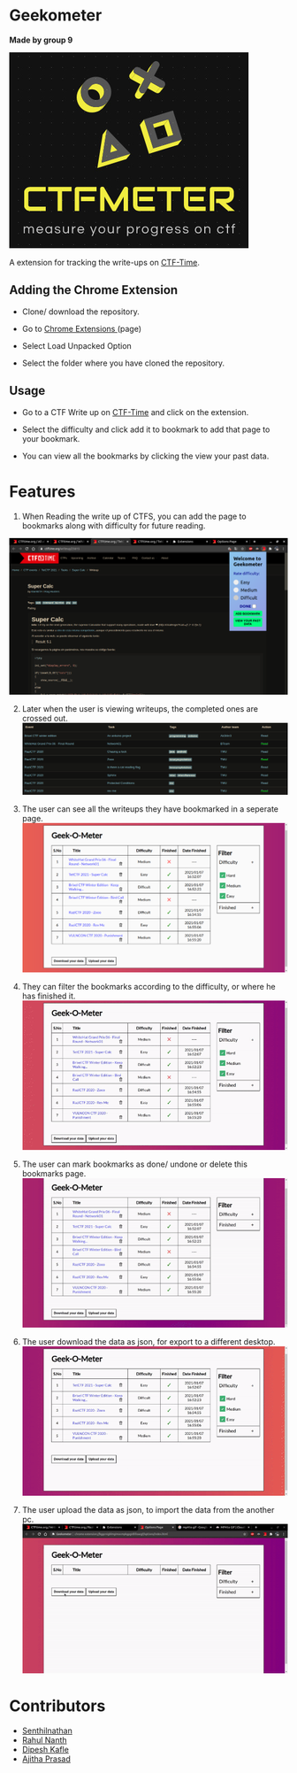 # Geekometer
__Made by group 9__


![Logo](./Assets/logo.jpeg)

A extension for tracking the write-ups on [CTF-Time](https://ctftime.org/).



## Adding the Chrome Extension

- Clone/ download the repository.

- Go to [Chrome Extensions ](chrome://extensions)(page)

- Select Load Unpacked Option

- Select the folder where you have cloned the repository.

## Usage

- Go to a CTF Write up on [CTF-Time](https://ctftime.org/) and click on the extension.

- Select the difficulty and click add it to bookmark to add that page to your bookmark.
  
- You can view all the bookmarks by clicking the view your past data.

# Features

1. When Reading the write up of CTFS, you can add the page to bookmarks along with difficulty for future reading.

![image](./Assets/extension1.png)

2. Later when the user is viewing writeups, the completed ones are crossed out.
![image](./Assets/extension3.png)

3. The user can see all the writeups they have bookmarked in a seperate page.
![image](./Assets/view1.png)

4. They can filter the bookmarks according to the difficulty, or where he has finished it.
![image](./Assets/viewAll1.gif)

5. The user can mark bookmarks as done/ undone or delete this bookmarks page.
![image](./Assets/viewAll2.gif)

6. The user download the data as json, for export to a different desktop.
![image](./Assets/viewAll3.gif)

1. The user upload the data as json, to import the data from the another pc.
![image](./Assets/viewAll4.gif)


# Contributors
- [Senthilnathan](https://github.com/senthil2000-dev)
- [Rahul Nanth](https://github.com/NanthR)
- [Dipesh Kafle](https://github.com/dipeshkaphle)
- [Ajitha Prasad](https://github.com/kelpikz)

